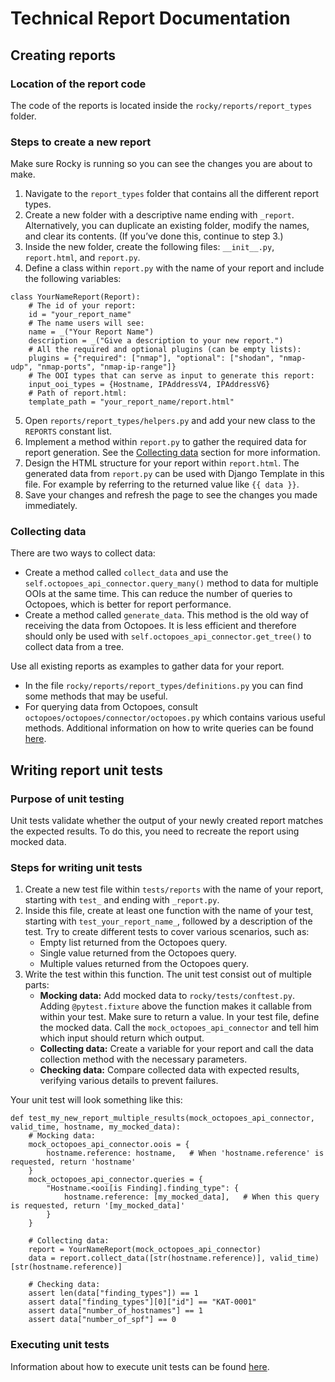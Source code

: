 # Technical Report Documentation

## Creating reports
### Location of the report code
The code of the reports is located inside the `rocky/reports/report_types` folder.

### Steps to create a new report
Make sure Rocky is running so you can see the changes you are about to make.

1.	Navigate to the `report_types` folder that contains all the different report types.
2.	Create a new folder with a descriptive name ending with `_report`. Alternatively, you can duplicate an existing folder, modify the names, and clear its contents. (If you’ve done this, continue to step 3.)
3.	Inside the new folder, create the following files: `__init__.py`, `report.html`, and `report.py`.
4.	Define a class within `report.py` with the name of your report and include the following variables:
```
class YourNameReport(Report):
    # The id of your report:
    id = "your_report_name"
    # The name users will see:
    name = _("Your Report Name")
    description = _("Give a description to your new report.")
    # All the required and optional plugins (can be empty lists):
    plugins = {"required": ["nmap"], "optional": ["shodan", "nmap-udp", "nmap-ports", "nmap-ip-range"]}
    # The OOI types that can serve as input to generate this report:
    input_ooi_types = {Hostname, IPAddressV4, IPAddressV6}
    # Path of report.html:
    template_path = "your_report_name/report.html"
```
5.	Open `reports/report_types/helpers.py` and add your new class to the `REPORTS` constant list.
6.	Implement a method within `report.py` to gather the required data for report generation. See the [Collecting data](#collecting-data) section for more information.
7.	Design the HTML structure for your report within `report.html`. The generated data from `report.py` can be used with Django Template in this file. For example by referring to the returned value like `{{ data }}`.
8.	Save your changes and refresh the page to see the changes you made immediately.

### Collecting data
There are two ways to collect data:
- Create a method called `collect_data` and use the `self.octopoes_api_connector.query_many()` method to data for multiple OOIs at the same time. This can reduce the number of queries to Octopoes, which is better for report performance.
- Create a method called `generate_data`. This method is the old way of receiving the data from Octopoes. It is less efficient and therefore should only be used with `self.octopoes_api_connector.get_tree()` to collect data from a tree.

Use all existing reports as examples to gather data for your report.
- In the file `rocky/reports/report_types/definitions.py` you can find some methods that may  be useful.
- For querying data from Octopoes, consult `octopoes/octopoes/connector/octopoes.py` which contains various useful methods. Additional information on how to write queries can be found [here](https://docs.openkat.nl/developer_documentation/octopoes.html#querying).

## Writing report unit tests
### Purpose of unit testing
Unit tests validate whether the output of your newly created report matches the expected results. To do this, you need to recreate the report using mocked data.

### Steps for writing unit tests
1.	Create a new test file within `tests/reports` with the name of your report, starting with `test_` and ending with `_report.py`.
2.	Inside this file, create at least one function with the name of your test, starting with `test_your_report_name_`, followed by a description of the test. Try to create different tests to cover various scenarios, such as:
    - Empty list returned from the Octopoes query.
    - Single value returned from the Octopoes query.
    - Multiple values returned from the Octopoes query.
3.	Write the test within this function. The unit test consist out of multiple parts:
    - **Mocking data:**  Add mocked data to `rocky/tests/conftest.py`. Adding `@pytest.fixture` above the function makes it callable from within your test. Make sure to return a value. In your test file, define the mocked data. Call the `mock_octopoes_api_connector` and tell him which input should return which output.
    - **Collecting data:** Create a variable for your report and call the data collection method with the necessary parameters.
    - **Checking data:** Compare collected data with expected results, verifying various details to prevent failures.

Your unit test will look something like this:
```
def test_my_new_report_multiple_results(mock_octopoes_api_connector, valid_time, hostname, my_mocked_data):
    # Mocking data:
    mock_octopoes_api_connector.oois = {
        hostname.reference: hostname,   # When 'hostname.reference' is requested, return 'hostname'
    }
    mock_octopoes_api_connector.queries = {
        "Hostname.<ooi[is Finding].finding_type": {
            hostname.reference: [my_mocked_data],   # When this query is requested, return '[my_mocked_data]'
        }
    }

    # Collecting data:
    report = YourNameReport(mock_octopoes_api_connector)
    data = report.collect_data([str(hostname.reference)], valid_time)[str(hostname.reference)]

    # Checking data:
    assert len(data["finding_types"]) == 1
    assert data["finding_types"][0]["id"] == "KAT-0001"
    assert data["number_of_hostnames"] == 1
    assert data["number_of_spf"] == 0

```

### Executing unit tests
Information about how to execute unit tests can be found [here](https://docs.openkat.nl/developer_documentation/rocky.html#testing).
